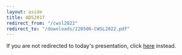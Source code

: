 ```yaml
---
layout: aside
title: ADS2017
redirect_from: "/cwsl2022"
redirect_to: "/downloads/220506-CWSL2022.pdf"
---
```


If you are not redirected to today's presentation, click [here](/downloads/220506-CWSL2022.pdf) instead.